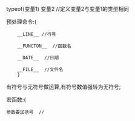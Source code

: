 typeof(变量1) 变量2 //定义变量2与变量1的类型相同

预处理命令:{

        __LINE__ //行号
    
        __FUNCTON__  //函数名
    
        __DATE__  //日期
    
        __FILE__  //文件名
        }
有符号与无符号做运算,有符号数值强转为无符号;

宏函数:{

    参数要加括号  //

